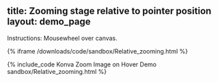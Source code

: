 title: Zooming stage relative to pointer position
layout: demo_page
---

Instructions: Mousewheel over canvas.

{% iframe /downloads/code/sandbox/Relative_zooming.html %}

{% include_code Konva Zoom Image on Hover Demo sandbox/Relative_zooming.html %}